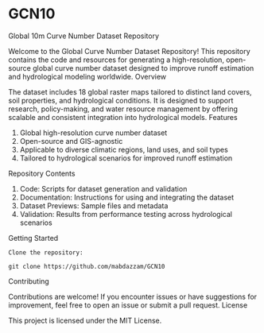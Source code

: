 # GCN10
Global 10m Curve Number Dataset Repository

Welcome to the Global Curve Number Dataset Repository! This repository contains the code and resources for generating a high-resolution, open-source global curve number dataset designed to improve runoff estimation and hydrological modeling worldwide.
Overview

The dataset includes 18 global raster maps tailored to distinct land covers, soil properties, and hydrological conditions. It is designed to support research, policy-making, and water resource management by offering scalable and consistent integration into hydrological models.
Features

1. Global high-resolution curve number dataset
2. Open-source and GIS-agnostic
3. Applicable to diverse climatic regions, land uses, and soil types
4. Tailored to hydrological scenarios for improved runoff estimation

Repository Contents
1. Code: Scripts for dataset generation and validation
2. Documentation: Instructions for using and integrating the dataset
3. Dataset Previews: Sample files and metadata
4. Validation: Results from performance testing across hydrological scenarios

Getting Started

    Clone the repository:

    git clone https://github.com/mabdazzam/GCN10

Contributing

Contributions are welcome! If you encounter issues or have suggestions for improvement, feel free to open an issue or submit a pull request.
License

This project is licensed under the MIT License.
